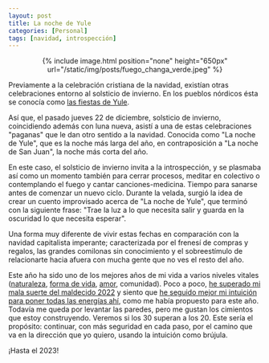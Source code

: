 ```yaml
---
layout: post
title: La noche de Yule
categories: [Personal]
tags: [navidad, introspección]
---
```


<center>
{% include image.html position="none" height="650px" url="/static/img/posts/fuego_changa_verde.jpeg" %}
</center>

Previamente a la celebración cristiana de la navidad, existían otras celebraciones entorno al solsticio de invierno. En los pueblos nórdicos ésta se conocía como [las fiestas de Yule](https://es.wikipedia.org/wiki/Yule).

Así que, el pasado jueves 22 de diciembre, solsticio de invierno, coincidiendo además con luna nueva, asistí a una de estas celebraciones "paganas" que le dan otro sentido a la navidad. Conocida como "La noche de Yule", que es la noche más larga del año, en contraposición a "La noche de San Juan", la noche más corta del año.

En este caso, el solsticio de invierno invita a la introspección, y se plasmaba así como un momento también para cerrar procesos, meditar en colectivo o contemplando el fuego y cantar canciones-medicina. Tiempo para sanarse antes de comenzar un nuevo ciclo. Durante la velada, surgió la idea de crear un cuento improvisado acerca de "La noche de Yule", que terminó con la siguiente frase: "Trae la luz a lo que necesita salir y guarda en la oscuridad lo que necesita esperar".

Una forma muy diferente de vivir estas fechas en comparación con la navidad capitalista imperante; caracterizada por el frenesí de compras y regalos, las grandes comilonas sin conocimiento y el sobreestímulo de relacionarte hacia afuera con mucha gente que no ves el resto del año.

Este año ha sido uno de los mejores años de mi vida a varios niveles vitales ([naturaleza](/lejos-de-la-ciudad.html), [forma de vida](/anarquia-forma-de-vida.html), [amor](/que-viva-el-amor.html), comunidad). Poco a poco, [he superado mi mala suerte del maldecido 2022](/propositos-energico-2022.html) y siento que [he seguido mejor mi intuición para poner todas las energías ahí](/seguir-tu-intuicion.html), como me había propuesto para este año. 
Todavía me queda por levantar las paredes, pero me gustan los cimientos que estoy construyendo. Veremos si los 30 superan a los 20. Este sería el propósito: continuar, con más seguridad en cada paso, por el camino que va en la dirección que yo quiero, usando la intuición como brújula.

¡Hasta el 2023!

